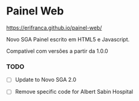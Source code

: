 Painel Web
==========
https://erifranca.github.io/painel-web/

Novo SGA Painel escrito em HTML5 e Javascript.

Compatível com versões a partir da 1.0.0

### TODO
- [ ] Update to Novo SGA 2.0
- [ ] Remove specific code for Albert Sabin Hospital

